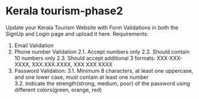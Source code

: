 #  Kerala tourism-phase2
Update your Kerala Tourism Website with Form Validations in both the SignUp and Login page and upload it here. Requirements:
1. Email Validation
 2. Phone number Validation
    2.1. Accept numbers only
    2.2. Should contain 10 numbers only
    2.3. Should accept additional 3 formats: XXX-XXX-XXXX, XXX.XXX.XXXX, XXX XXX XXXX
 3. Password Validation:
   3.1. Minimum 8 characters, at least one uppercase, and one lower case, must contain at least one number         
   3.2. Indicate the strength(strong, medium, poor) of the password using different colors(green, orange, red)
